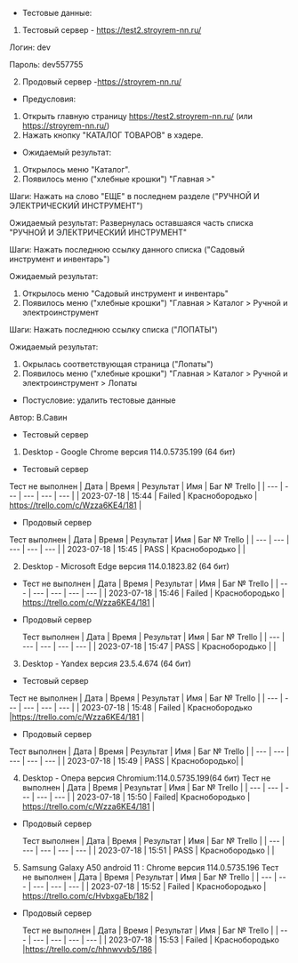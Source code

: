 * Тестовые данные: 
1. Тестовый сервер - https://test2.stroyrem-nn.ru/

Логин: dev

Пароль: dev557755

2. Продовый сервер -https://stroyrem-nn.ru/

* Предусловия:
1. Открыть главную страницу https://test2.stroyrem-nn.ru/ (или https://stroyrem-nn.ru/)
2. Нажать кнопку "КАТАЛОГ ТОВАРОВ" в хэдере.

* Ожидаемый результат:
1. Открылось меню "Каталог".
2. Появилось меню ("хлебные крошки") "Главная >"

Шаги:
Нажать на слово "ЕЩЕ" в последнем разделе ("РУЧНОЙ И ЭЛЕКТРИЧЕСКИЙ ИНСТРУМЕНТ") 

Ожидаемый результат:
Развернулась оставшаяся часть списка "РУЧНОЙ И ЭЛЕКТРИЧЕСКИЙ ИНСТРУМЕНТ"

Шаги:
Нажать последнюю ссылку данного списка ("Садовый инструмент и инвентарь")

Ожидаемый результат:
1. Открылось меню "Садовый инструмент и инвентарь"
2. Появилось меню ("хлебные крошки") "Главная > Каталог > Ручной и электроинструмент

Шаги:
Нажать последнюю ссылку списка ("ЛОПАТЫ")

Ожидаемый результат:
1. Окрылась соответствующая страница ("Лопаты")
2. Появилось меню ("хлебные крошки") "Главная > Каталог > Ручной и электроинструмент > Лопаты

* Постусловие: удалить тестовые данные

Автор: В.Савин

* Тестовый сервер 

1. Desktop - Google Chrome версия 114.0.5735.199 (64 бит)
* Тестовый сервер 

Тест не выполнен
| Дата | Время | Результат | Имя | Баг № Trello |
| --- | --- | --- | --- | --- |
| 2023-07-18 | 15:44 | Failed | Краснобородько | https://trello.com/c/Wzza6KE4/181 | 

* Продовый сервер

Тест выполнен
| Дата | Время | Результат | Имя | Баг № Trello |
| --- | --- | --- | --- | --- |
| 2023-07-18 | 15:45 | PASS | Краснобородько |  | 


2. Desktop - Microsoft Edge версия 114.0.1823.82 (64 бит)
* Тест не выполнен
| Дата | Время | Результат | Имя | Баг № Trello |
| --- | --- | --- | --- | --- |
| 2023-07-18 | 15:46 | Failed | Краснобородько | https://trello.com/c/Wzza6KE4/181 | 

* Продовый сервер

  Тест выполнен
| Дата | Время | Результат | Имя | Баг № Trello |
| --- | --- | --- | --- | --- |
| 2023-07-18 | 15:47 | PASS | Краснобородько |  | 


3. Desktop - Yandex версия 23.5.4.674 (64 бит)
* Тестовый сервер 

Тест не выполнен
| Дата | Время | Результат | Имя | Баг № Trello |
| --- | --- | --- | --- | --- |
| 2023-07-18 | 15:48 | Failed | Краснобородько |https://trello.com/c/Wzza6KE4/181  | 

* Продовый сервер

Тест выполнен
| Дата | Время | Результат | Имя | Баг № Trello |
| --- | --- | --- | --- | --- |
| 2023-07-18 | 15:49 | PASS | Краснобородько|  | 


4. Desktop - Опера версия Chromium:114.0.5735.199(64 бит)
  Тест не выполнен
| Дата | Время | Результат | Имя | Баг № Trello |
| --- | --- | --- | --- | --- |
| 2023-07-18 | 15:50 | Failed| Краснобородько | https://trello.com/c/Wzza6KE4/181 | 

* Продовый сервер

  Тест выполнен
| Дата | Время | Результат | Имя | Баг № Trello |
| --- | --- | --- | --- | --- |
| 2023-07-18 | 15:51 | PASS | Краснобородько |  |


5. Samsung Galaxy A50 аndroid 11 : Chrome версия 114.0.5735.196
  Тест не выполнен
| Дата | Время | Результат | Имя | Баг № Trello |
| --- | --- | --- | --- | --- |
| 2023-07-18 | 15:52 | Failed | Краснобородько | https://trello.com/c/HvbxgaEb/182 | 

* Продовый сервер

  Тест не выполнен
| Дата | Время | Результат | Имя | Баг № Trello |
| --- | --- | --- | --- | --- |
| 2023-07-18 | 15:53 | Failed | Краснобородько |https://trello.com/c/hhnwvvb5/186  |
